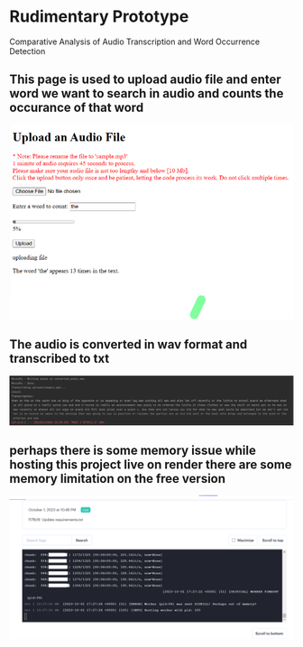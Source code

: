 # Rudimentary Prototype

Comparative Analysis of Audio Transcription and Word Occurrence Detection

## This page is used to upload audio file and enter word we want to search in audio and counts the occurance of that word
![Nutrition1 Screenshot](screenshot/r1.png)


## The audio is converted in wav format and transcribed to txt
![Nutrition2 Screenshot](screenshot/r2.png)

## perhaps there is some memory issue while hosting this project live on render there are some memory limitation on the free version
![Nutrition2 Screenshot](screenshot/r3.png)




